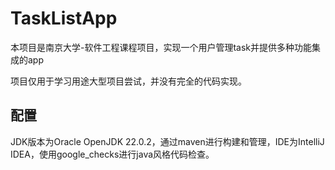 # TaskListApp
本项目是南京大学-软件工程课程项目，实现一个用户管理task并提供多种功能集成的app

项目仅用于学习用途大型项目尝试，并没有完全的代码实现。

## 配置
JDK版本为Oracle OpenJDK 22.0.2，通过maven进行构建和管理，IDE为IntelliJ IDEA，使用google_checks进行java风格代码检查。
